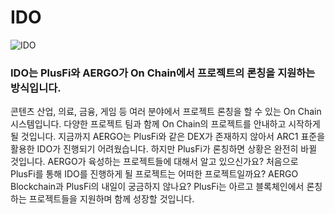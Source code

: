 # IDO

![IDO](../ko/.gitbook/assets/IDO\_2.png)

### IDO는 PlusFi와 AERGO가 On Chain에서 프로젝트의 론칭을 지원하는 방식입니다.

콘텐츠 산업, 의료, 금융, 게임 등 여러 분야에서 프로젝트 론칭을 할 수 있는 On Chain 시스템입니다. 다양한 프로젝트 팀과 함께 On Chain의 프로젝트를 안내하고 시작하게 될 것입니다. 지금까지 AERGO는 PlusFi와 같은 DEX가 존재하지 않아서 ARC1 표준을 활용한 IDO가 진행되기 어려웠습니다. 하지만 PlusFi가 론칭하면 상황은 완전히 바뀔 것입니다. AERGO가 육성하는 프로젝트들에 대해서 알고 있으신가요? 처음으로 PlusFi를 통해 IDO를 진행하게 될 프로젝트는 어떠한 프로젝트일까요? AERGO Blockchain과 PlusFi의 내일이 궁금하지 않나요? PlusFi는 아르고 블록체인에서 론칭하는 프로젝트들을 지원하며 함께 성장할 것입니다.
